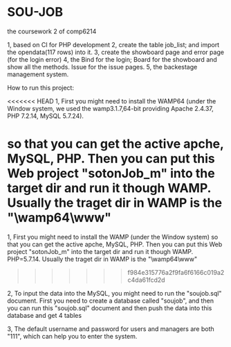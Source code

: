 # SOU-JOB
the coursework 2 of comp6214
    
1, based on CI for PHP development
2, create the table job_list; and import the opendata(117 rows) into it.
3, create the showboard page and error page (for the login error)
4, the Bind for the login; Board for the showboard and show all the methods. Issue for the issue pages.
5, the backestage management system.

How to run this project:

<<<<<<< HEAD
1, First you might need to install the WAMP64 (under the Window system, we used the wamp3.1.7,64-bit providing Apache 2.4.37, PHP 7.2.14, MySQL 5.7.24). 

so that you can get the active apche, MySQL, PHP. Then you can put this Web project "sotonJob_m" into the target dir and run it though WAMP. 
Usually the traget dir in WAMP is the "\wamp64\www" 
=======
1, First you might need to install the WAMP (under the Window system) so that you can get the active apche, MySQL, PHP. Then you can put this Web project "sotonJob_m" into the target dir and run it though WAMP. PHP=5.7.14. Usually the traget dir in WAMP is the "\wamp64\www" 
>>>>>>> f984e315776a2f9fa6f6166c019a2c4da61fcd2d

2, To input the data into the MySQL, you might need to run the "soujob.sql" document. 
First you need to create a database called "soujob", and then you can run this "soujob.sql" document and then push the data into this database and get 4 tables

3, The default username and password for users and managers are both "111", which can help you to enter the system.
